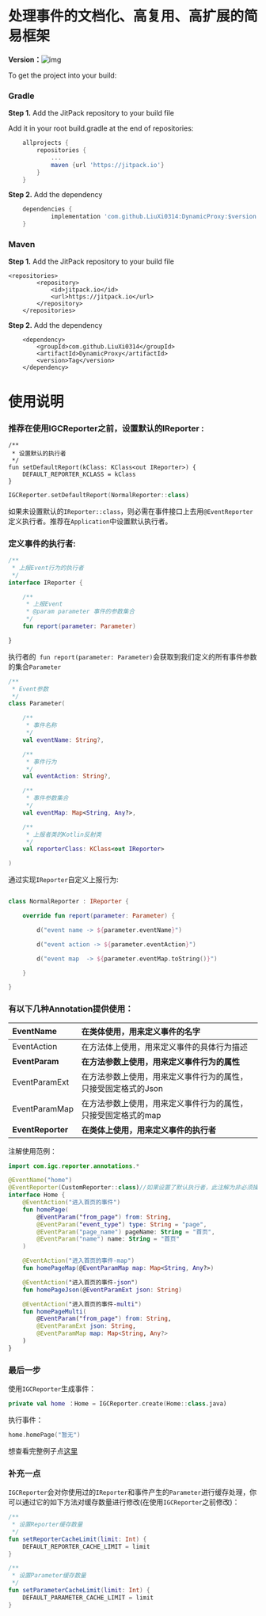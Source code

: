 # 处理事件的文档化、高复用、高扩展的简易框架
**Version：**![img](https://jitpack.io/v/LiuXi0314/DynamicProxy.svg)

To get  the project into your build:

### Gradle

**Step 1.** Add the JitPack repository to your build file

Add it in your root build.gradle at the end of repositories:

```gradle
	allprojects {
		repositories {
			...
			maven {url 'https://jitpack.io'}
		}
	}
```

**Step 2.** Add the dependency

```gradle
	dependencies {
	        implementation 'com.github.LiuXi0314:DynamicProxy:$version'
	}
```

### Maven

**Step 1.** Add the JitPack repository to your build file

```markup
<repositories>
		<repository>
		    <id>jitpack.io</id>
		    <url>https://jitpack.io</url>
		</repository>
	</repositories>
```

**Step 2.** Add the dependency

```markup
	<dependency>
	    <groupId>com.github.LiuXi0314</groupId>
	    <artifactId>DynamicProxy</artifactId>
	    <version>Tag</version>
	</dependency>
```

# 使用说明

### 推荐在使用**IGCReporter**之前，设置默认的**IReporter** :

```
/**
 * 设置默认的执行者
 */
fun setDefaultReport(kClass: KClass<out IReporter>) {
    DEFAULT_REPORTER_KCLASS = kClass
}
```

```kotlin
IGCReporter.setDefaultReport(NormalReporter::class)
```

如果未设置默认的`IReporter::class`，则必需在事件接口上去用`@EventReporter`定义执行者。推荐在`Application`中设置默认执行者。

### 定义事件的执行者:

```kotlin
/**
 * 上报Event行为的执行者
 */
interface IReporter {

    /**
     * 上报Event
     * @param parameter 事件的参数集合
     */
    fun report(parameter: Parameter)

}
```

执行者的` fun report(parameter: Parameter)`会获取到我们定义的所有事件参数的集合`Parameter`

```kotlin
/**
 * Event参数
 */
class Parameter(

    /**
     * 事件名称
     */
    val eventName: String?,

    /**
     * 事件行为
     */
    val eventAction: String?,

    /**
     * 事件参数集合
     */
    val eventMap: Map<String, Any?>,

    /**
     * 上报者类的Kotlin反射类
     */
    val reporterClass: KClass<out IReporter>

)
```

通过实现`IReporter`自定义上报行为:

```kotlin

class NormalReporter : IReporter {

    override fun report(parameter: Parameter) {

        d("event name -> ${parameter.eventName}")

        d("event action -> ${parameter.eventAction}")

        d("event map  -> ${parameter.eventMap.toString()}")

    }

}
```



### 有以下几种Annotation提供使用：

| EventName         | 在类体使用，用来定义事件的名字                               |
| :---------------- | :----------------------------------------------------------- |
| EventAction       | 在方法体上使用，用来定义事件的具体行为描述                   |
| **EventParam**    | **在方法参数上使用，用来定义事件行为的属性**                 |
| EventParamExt     | 在方法参数上使用，用来定义事件行为的属性，只接受固定格式的Json |
| EventParamMap     | 在方法参数上使用，用来定义事件行为的属性，只接受固定格式的map |
| **EventReporter** | **在类体上使用，用来定义事件的执行者**                       |

注解使用范例：

```kotlin
import com.igc.reporter.annotations.*

@EventName("home")
@EventReporter(CustomReporter::class)//如果设置了默认执行者，此注解为非必须操作。
interface Home {
    @EventAction("进入首页的事件")
    fun homePage(
        @EventParam("from_page") from: String,
        @EventParam("event_type") type: String = "page",
        @EventParam("page_name") pageName: String = "首页",
        @EventParam("name") name: String = "首页"
    )

    @EventAction("进入首页的事件-map")
    fun homePageMap(@EventParamMap map: Map<String, Any?>)

    @EventAction("进入首页的事件-json")
    fun homePageJson(@EventParamExt json: String)

    @EventAction("进入首页的事件-multi")
    fun homePageMulti(
        @EventParam("from_page") from: String,
        @EventParamExt json: String,
        @EventParamMap map: Map<String, Any?>
    )
}  		
```

 

### 最后一步	

使用``IGCReporter``生成事件：

```kotlin
private val home ：Home = IGCReporter.create(Home::class.java) 
```

执行事件：

```kotlin
home.homePage("暂无")
```

想查看完整例子点[这里](https://github.com/LiuXi0314/DynamicProxy/blob/master/demo/src/main/java/com/igc/reporter/demo/MainActivity.kt)

### 补充一点

``IGCReporter``会对你使用过的`IReporter`和事件产生的`Parameter`进行缓存处理，你可以通过它的如下方法对缓存数量进行修改(在使用`IGCReporter`之前修改)：

```kotlin
/**
 * 设置Reporter缓存数量
 */
fun setReporterCacheLimit(limit: Int) {
    DEFAULT_REPORTER_CACHE_LIMIT = limit
}

/**
 * 设置Parameter缓存数量
 */
fun setParameterCacheLimit(limit: Int) {
    DEFAULT_PARAMETER_CACHE_LIMIT = limit
}
```

